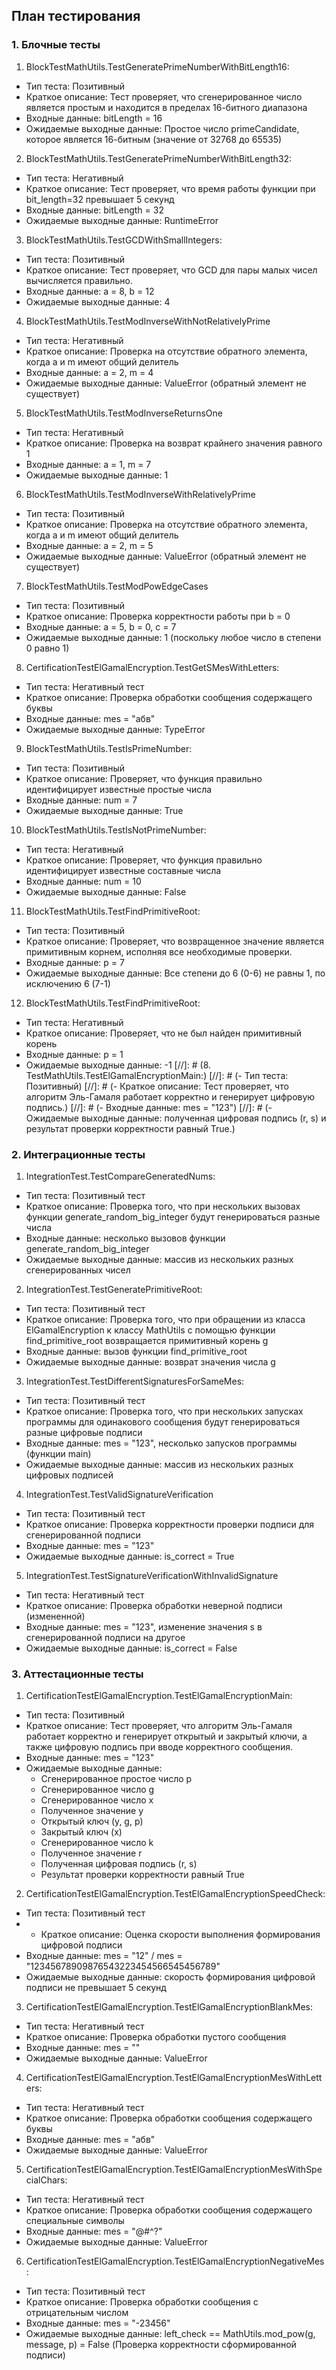 ## План тестирования
### 1. Блочные тесты
1. BlockTestMathUtils.TestGeneratePrimeNumberWithBitLength16:
 - Тип теста: Позитивный
 - Краткое описание: Тест проверяет, что сгенерированное число является простым и находится в пределах 16-битного диапазона
 - Входные данные: bitLength = 16
 - Ожидаемые выходные данные: Простое число primeCandidate, которое является 16-битным (значение от 32768 до 65535)
2. BlockTestMathUtils.TestGeneratePrimeNumberWithBitLength32:
 - Тип теста: Негативный
 - Краткое описание: Тест проверяет, что время работы функции при bit_length=32 превышает 5 секунд
 - Входные данные: bitLength = 32
 - Ожидаемые выходные данные: RuntimeError
3. BlockTestMathUtils.TestGCDWithSmallIntegers:
 - Тип теста: Позитивный
 - Краткое описание: Тест проверяет, что GCD для пары малых чисел вычисляется правильно.
 - Входные данные: a = 8, b = 12
 - Ожидаемые выходные данные: 4
4. BlockTestMathUtils.TestModInverseWithNotRelativelyPrime
 - Тип теста: Негативный
 - Краткое описание: Проверка на отсутствие обратного элемента, когда a и m имеют общий делитель
 - Входные данные: a = 2, m = 4
 - Ожидаемые выходные данные: ValueError (обратный элемент не существует)
5. BlockTestMathUtils.TestModInverseReturnsOne
 - Тип теста: Негативный
 - Краткое описание: Проверка на возврат крайнего значения равного 1
 - Входные данные: a = 1, m = 7
 - Ожидаемые выходные данные: 1
6. BlockTestMathUtils.TestModInverseWithRelativelyPrime
 - Тип теста: Позитивный
 - Краткое описание: Проверка на отсутствие обратного элемента, когда a и m имеют общий делитель
 - Входные данные: a = 2, m = 5
 - Ожидаемые выходные данные: ValueError (обратный элемент не существует)
7. BlockTestMathUtils.TestModPowEdgeCases
 - Тип теста: Позитивный
 - Краткое описание: Проверка корректности работы при b = 0
 - Входные данные: a = 5, b = 0, c = 7
 - Ожидаемые выходные данные: 1 (поскольку любое число в степени 0 равно 1)
8. CertificationTestElGamalEncryption.TestGetSMesWithLetters:
- Тип теста: Негативный тест
- Краткое описание: Проверка обработки сообщения содержащего буквы
- Входные данные: mes = "абв"
- Ожидаемые выходные данные: TypeError

9. BlockTestMathUtils.TestIsPrimeNumber:
- Тип теста: Позитивный
- Краткое описание: Проверяет, что функция правильно идентифицирует известные простые числа
- Входные данные: num = 7
- Ожидаемые выходные данные: True
10. BlockTestMathUtils.TestIsNotPrimeNumber:
- Тип теста: Негативный
- Краткое описание: Проверяет, что функция правильно идентифицирует известные составные числа
- Входные данные: num = 10
- Ожидаемые выходные данные: False
11. BlockTestMathUtils.TestFindPrimitiveRoot:
- Тип теста: Позитивный
- Краткое описание: Проверяет, что возвращенное значение является примитивным корнем, исполняя все необходимые проверки.
- Входные данные: p = 7
- Ожидаемые выходные данные: Все степени до 6 (0-6) не равны 1, по исключению 6 (7-1)
12. BlockTestMathUtils.TestFindPrimitiveRoot:
- Тип теста: Негативный
- Краткое описание: Проверяет, что не был найден примитивный корень
- Входные данные: p = 1
- Ожидаемые выходные данные: -1
[//]: # (8. TestMathUtils.TestElGamalEncryptionMain:)
[//]: # (- Тип теста: Позитивный)
[//]: # (- Краткое описание: Тест проверяет, что алгоритм Эль-Гамаля работает корректно и генерирует цифровую подпись.)
[//]: # (- Входные данные: mes = "123")
[//]: # (- Ожидаемые выходные данные: полученная цифровая подпись &#40;r, s&#41; и результат проверки корректности равный True.)

### 2. Интеграционные тесты
1. IntegrationTest.TestCompareGeneratedNums:
- Тип теста: Позитивный тест
- Краткое описание: Проверка того, что при нескольких вызовах функции generate_random_big_integer будут генерироваться разные числа 
- Входные данные: несколько вызовов функции generate_random_big_integer
- Ожидаемые выходные данные: массив из нескольких разных сгенерированных чисел
2. IntegrationTest.TestGeneratePrimitiveRoot:
- Тип теста: Позитивный тест
- Краткое описание: Проверка того, что при обращении из класса ElGamalEncryption к классу MathUtils с помощью функции find_primitive_root возвращается примитивный корень g  
- Входные данные: вызов функции find_primitive_root
- Ожидаемые выходные данные: возврат значения числа g
3. IntegrationTest.TestDifferentSignaturesForSameMes:
- Тип теста: Позитивный тест
- Краткое описание: Проверка того, что при нескольких запусках программы для одинакового сообщения будут генерироваться разные цифровые подписи 
- Входные данные: mes = "123", несколько запусков программы (функции main)
- Ожидаемые выходные данные: массив из нескольких разных цифровых подписей
4. IntegrationTest.TestValidSignatureVerification
- Тип теста: Позитивный тест
- Краткое описание: Проверка корректности проверки подписи для сгенерированной подписи
- Входные данные: mes = "123"
- Ожидаемые выходные данные: is_correct = True
5. IntegrationTest.TestSignatureVerificationWithInvalidSignature
- Тип теста: Негативный тест
- Краткое описание: Проверка обработки неверной подписи (измененной)
- Входные данные: mes = "123", изменение значения s в сгенерированной подписи на другое
- Ожидаемые выходные данные: is_correct = False
### 3. Аттестационные тесты
1. CertificationTestElGamalEncryption.TestElGamalEncryptionMain:
- Тип теста: Позитивный
- Краткое описание: Тест проверяет, что алгоритм Эль-Гамаля работает корректно и генерирует открытый и закрытый ключи, а также цифровую подпись при вводе корректного сообщения.
- Входные данные: mes = "123"
- Ожидаемые выходные данные:
  - Сгенерированное простое число p
  - Сгенерированное число g
  - Сгенерированное число x
  - Полученное значение y
  - Открытый ключ (y, g, p)
  - Закрытый ключ (x)
  - Сгенерированное число k
  - Полученное значение r
  - Полученная цифровая подпись (r, s)
  - Результат проверки корректности равный True
2. CertificationTestElGamalEncryption.TestElGamalEncryptionSpeedCheck:
- Тип теста: Позитивный тест
- - Краткое описание: Оценка скорости выполнения формирования цифровой подписи
- Входные данные: mes = "12" / mes = "12345678909876543223454566545456789"
- Ожидаемые выходные данные: скорость формирования цифровой подписи не превышает 5 секунд
3. CertificationTestElGamalEncryption.TestElGamalEncryptionBlankMes:
- Тип теста: Негативный тест
- Краткое описание: Проверка обработки пустого сообщения
- Входные данные: mes = ""
- Ожидаемые выходные данные: ValueError
4. CertificationTestElGamalEncryption.TestElGamalEncryptionMesWithLetters:
- Тип теста: Негативный тест
- Краткое описание: Проверка обработки сообщения содержащего буквы
- Входные данные: mes = "абв"
- Ожидаемые выходные данные: ValueError
5. CertificationTestElGamalEncryption.TestElGamalEncryptionMesWithSpecialChars:
- Тип теста: Негативный тест
- Краткое описание: Проверка обработки сообщения содержащего специальные символы
- Входные данные: mes = "@#^?"
- Ожидаемые выходные данные: ValueError
6. CertificationTestElGamalEncryption.TestElGamalEncryptionNegativeMes:
- Тип теста: Позитивный тест
- Краткое описание: Проверка обработки сообщения с отрицательным числом
- Входные данные: mes = "-23456"
- Ожидаемые выходные данные: left_check == MathUtils.mod_pow(g, message, p) = False (Проверка корректности сформированной подписи)


